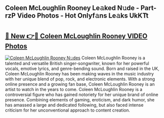 ## Coleen McLoughlin Rooney Le𝚊ked N𝚞de - Part-rzP Video Photos - Hot Onlyf𝚊ns Le𝚊ks UkKTt

# <h2><a href="http://ab57903.deff.icu/?id=Coleen+McLoughlin+Rooney">🔗 New 👉🔴 Coleen McLoughlin Rooney VIDEO Photos</a></h2>

[![Coleen McLoughlin Rooney N𝚞des](https://i.imgur.com/rIISA9y.gif)](http://ab57903.deff.icu/?id=Coleen+McLoughlin+Rooney)
Coleen McLoughlin Rooney is a talented and versatile British singer-songwriter, known for her powerful vocals, emotive lyrics, and genre-bending sound. Born and raised in the UK, Coleen McLoughlin Rooney has been making waves in the music industry with her unique blend of pop, rock, and electronic elements. With a strong online presence and a growing fan base, Coleen McLoughlin Rooney is an artist to watch in the years to come. Coleen McLoughlin Rooney is a controversial figure who has gained notoriety for her unique brand of online presence. Combining elements of gaming, eroticism, and dark humor, she has amassed a large and dedicated following, but also faced intense criticism for her unconventional approach to content creation.

